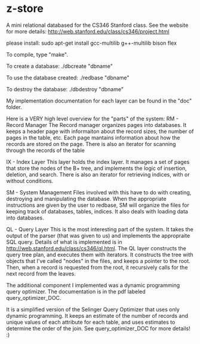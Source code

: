 z-store
=======

A mini relational databased for the CS346 Stanford class. See the website for more details: http://web.stanford.edu/class/cs346/project.html

please install:
sudo apt-get install gcc-multilib g++-multilib bison flex


To compile, type "make".


To create a database:
./dbcreate "dbname"

To use the database created:
./redbase "dbname"

To destroy the database:
./dbdestroy "dbname"

My implementation documentation for each layer can be found in the "doc" folder.

Here is a VERY high level overview for the "parts" of the system:
RM - Record Manager
The Record manager organizes pages into databases. It keeps a header page with
informaiton about the record sizes, the number of pages in the table, etc. Each
page mantains information about how the records are stored on the page. There
is also an iterator for scanning through the records of the table

IX - Index Layer
This layer holds the index layer. It manages a set of pages that store the nodes
of the B+ tree, and implements the logic of insertion, deletion, and search. There
is also an iterator for retrieving indices, with or without conditions.

SM - System Management
Files involved with this have to do with creating, destroying and manipulating the
database. When the appropriate instructions are given by the user to redbase,
SM will organize the files for keeping track of databases, tables, indices. It
also deals with loading data into databases.

QL - Query Layer
This is the most interesting part of the system. It takes the output of the parser
(that was given to us) and implements the appropraite SQL query. Details of what
is implemented is in http://web.stanford.edu/class/cs346/ql.html.
The QL layer constructs the query tree plan, and executes them with iterators. It
constructs the tree with objects that I've called "nodes" in the files, and
keeps a pointer to the root. Then, when a record is requested from the root, it
recursively calls for the next record from the leaves.

The additional component I implemented was a dynamic programming query optimizer.
The documentation is in the pdf labeled query_optimizer_DOC.

It is a simplified version of the Selinger Query Optimizer that uses only
dynamic programming. It keeps an estimate of the number of records and unique
values of each attribute for each table, and uses estimates to determine
the order of the join. See query_optimizer_DOC for more details! :)
